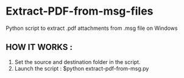 # Extract-PDF-from-msg-files
Python script to extract .pdf attachments from .msg file on Windows

<h2>HOW IT WORKS :</h2>

1. Set the source and destination folder in the script.
2. Launch the script : $python extract-pdf-from-msg.py
